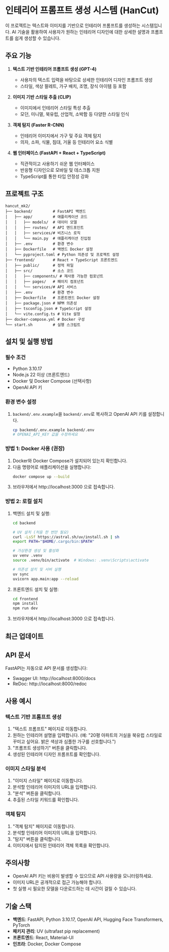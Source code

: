 # 인테리어 프롬프트 생성 시스템 (HanCut)

이 프로젝트는 텍스트와 이미지를 기반으로 인테리어 프롬프트를 생성하는 시스템입니다. AI 기술을 활용하여 사용자가 원하는 인테리어 디자인에 대한 상세한 설명과 프롬프트를 쉽게 생성할 수 있습니다.

## 주요 기능

1. **텍스트 기반 인테리어 프롬프트 생성 (GPT-4)**

   - 사용자의 텍스트 입력을 바탕으로 상세한 인테리어 디자인 프롬프트 생성
   - 스타일, 색상 팔레트, 가구 배치, 조명, 장식 아이템 등 포함

2. **이미지 기반 스타일 추출 (CLIP)**

   - 이미지에서 인테리어 스타일 특성 추출
   - 모던, 미니멀, 북유럽, 산업적, 소박함 등 다양한 스타일 인식

3. **객체 탐지 (Faster R-CNN)**

   - 인테리어 이미지에서 가구 및 주요 객체 탐지
   - 의자, 소파, 식물, 침대, 거울 등 인테리어 요소 식별

4. **웹 인터페이스 (FastAPI + React + TypeScript)**
   - 직관적이고 사용하기 쉬운 웹 인터페이스
   - 반응형 디자인으로 모바일 및 데스크톱 지원
   - TypeScript를 통한 타입 안정성 강화

## 프로젝트 구조

```
hancut_mk2/
├── backend/         # FastAPI 백엔드
│   ├── app/         # 애플리케이션 코드
│   │   ├── models/  # 데이터 모델
│   │   ├── routes/  # API 엔드포인트
│   │   ├── services/# 비즈니스 로직
│   │   └── main.py  # 애플리케이션 진입점
│   ├── .env         # 환경 변수
│   ├── Dockerfile   # 백엔드 Docker 설정
│   └── pyproject.toml # Python 의존성 및 프로젝트 설정
├── frontend/        # React + TypeScript 프론트엔드
│   ├── public/      # 정적 파일
│   ├── src/         # 소스 코드
│   │   ├── components/ # 재사용 가능한 컴포넌트
│   │   ├── pages/   # 페이지 컴포넌트
│   │   └── services/# API 서비스
│   ├── .env         # 환경 변수
│   ├── Dockerfile   # 프론트엔드 Docker 설정
│   ├── package.json # NPM 의존성
│   ├── tsconfig.json # TypeScript 설정
│   └── vite.config.ts # Vite 설정
├── docker-compose.yml # Docker 구성
└── start.sh         # 실행 스크립트
```

## 설치 및 실행 방법

### 필수 조건

- Python 3.10.17
- Node.js 22 이상 (프론트엔드)
- Docker 및 Docker Compose (선택사항)
- OpenAI API 키

### 환경 변수 설정

1. `backend/.env.example`을 `backend/.env`로 복사하고 OpenAI API 키를 설정합니다.
   ```bash
   cp backend/.env.example backend/.env
   # OPENAI_API_KEY 값을 수정하세요
   ```

### 방법 1: Docker 사용 (권장)

1. Docker와 Docker Compose가 설치되어 있는지 확인합니다.
2. 다음 명령어로 애플리케이션을 실행합니다:
   ```bash
   docker compose up --build
   ```
3. 브라우저에서 http://localhost:3000 으로 접속합니다.

### 방법 2: 로컬 설치

1. 백엔드 설치 및 실행:

   ```bash
   cd backend
   
   # UV 설치 (처음 한 번만 필요)
   curl -LsSf https://astral.sh/uv/install.sh | sh
   export PATH="$HOME/.cargo/bin:$PATH"
   
   # 가상환경 생성 및 활성화
   uv venv .venv
   source .venv/bin/activate  # Windows: .venv\Scripts\activate
   
   # 의존성 설치 및 서버 실행
   uv sync
   uvicorn app.main:app --reload
   ```

2. 프론트엔드 설치 및 실행:

   ```bash
   cd frontend
   npm install
   npm run dev
   ```

3. 브라우저에서 http://localhost:3000 으로 접속합니다.

## 최근 업데이트

## API 문서

FastAPI는 자동으로 API 문서를 생성합니다:

- Swagger UI: http://localhost:8000/docs
- ReDoc: http://localhost:8000/redoc

## 사용 예시

### 텍스트 기반 프롬프트 생성

1. "텍스트 프롬프트" 페이지로 이동합니다.
2. 원하는 인테리어 설명을 입력합니다. (예: "20평 아파트의 거실을 북유럽 스타일로 꾸미고 싶어요. 밝은 색상과 심플한 가구를 선호합니다.")
3. "프롬프트 생성하기" 버튼을 클릭합니다.
4. 생성된 인테리어 디자인 프롬프트를 확인합니다.

### 이미지 스타일 분석

1. "이미지 스타일" 페이지로 이동합니다.
2. 분석할 인테리어 이미지의 URL을 입력합니다.
3. "분석" 버튼을 클릭합니다.
4. 추출된 스타일 키워드를 확인합니다.

### 객체 탐지

1. "객체 탐지" 페이지로 이동합니다.
2. 분석할 인테리어 이미지의 URL을 입력합니다.
3. "탐지" 버튼을 클릭합니다.
4. 이미지에서 탐지된 인테리어 객체 목록을 확인합니다.

## 주의사항

- OpenAI API 키는 비용이 발생할 수 있으므로 API 사용량을 모니터링하세요.
- 이미지 URL은 공개적으로 접근 가능해야 합니다.
- 첫 실행 시 필요한 모델을 다운로드하는 데 시간이 걸릴 수 있습니다.

## 기술 스택

- **백엔드**: FastAPI, Python 3.10.17, OpenAI API, Hugging Face Transformers, PyTorch
- **패키지 관리**: UV (ultrafast pip replacement)
- **프론트엔드**: React, Material-UI
- **인프라**: Docker, Docker Compose

